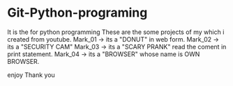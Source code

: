# Git-Python-programing
It is the for python programming
These are the some projects of my which i created from youtube.
Mark_01 -> its a "DONUT" in web form.
Mark_02 -> its a "SECURITY CAM"
Mark_03 -> its a "SCARY PRANK" read the coment in print statement.
Mark_04 -> its a "BROWSER" whose name is OWN BROWSER.

enjoy
Thank you
